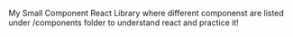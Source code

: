 My Small Component React Library where different componenst are listed under /components folder to understand react and practice it!
